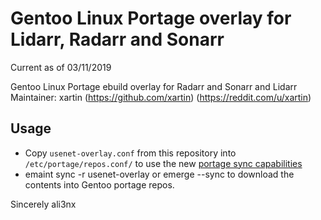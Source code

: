 # Gentoo Linux Portage overlay for Lidarr, Radarr and Sonarr

Current as of 03/11/2019

Gentoo Linux Portage ebuild overlay for Radarr and Sonarr and Lidarr  
Maintainer: xartin (https://github.com/xartin) (https://reddit.com/u/xartin)  

Usage
-----

* Copy `usenet-overlay.conf` from this repository into `/etc/portage/repos.conf/` to use the new [portage sync capabilities](https://wiki.gentoo.org/wiki/Project:Portage/Sync)
* emaint sync -r usenet-overlay or emerge --sync to download the contents into Gentoo portage repos.  


Sincerely ali3nx 
